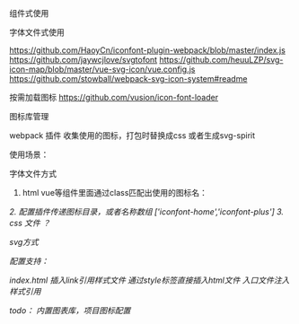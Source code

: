 组件式使用   <svg-icon type=“home” />

字体文件式使用 

https://github.com/HaoyCn/iconfont-plugin-webpack/blob/master/index.js
https://github.com/jaywcjlove/svgtofont
https://github.com/heuuLZP/svg-icon-map/blob/master/vue-svg-icon/vue.config.js
https://github.com/stowball/webpack-svg-icon-system#readme

按需加载图标
https://github.com/vusion/icon-font-loader

图标库管理

webpack 插件
收集使用的图标，打包时替换成css 或者生成svg-spirit

使用场景：

字体文件方式
1. html vue等组件里面通过class匹配出使用的图标名：
<i class="iconfont iconfont-home" />
<Icon type="iconfont-home" />
2. 配置插件传递图标目录，或者名称数组
['iconfont-home','iconfont-plus']
3. css 文件 ？

svg方式

配置支持：

index.html 插入link引用样式文件
通过style标签直接插入html文件
入口文件注入样式引用

todo：
内置图表库，项目图标配置


